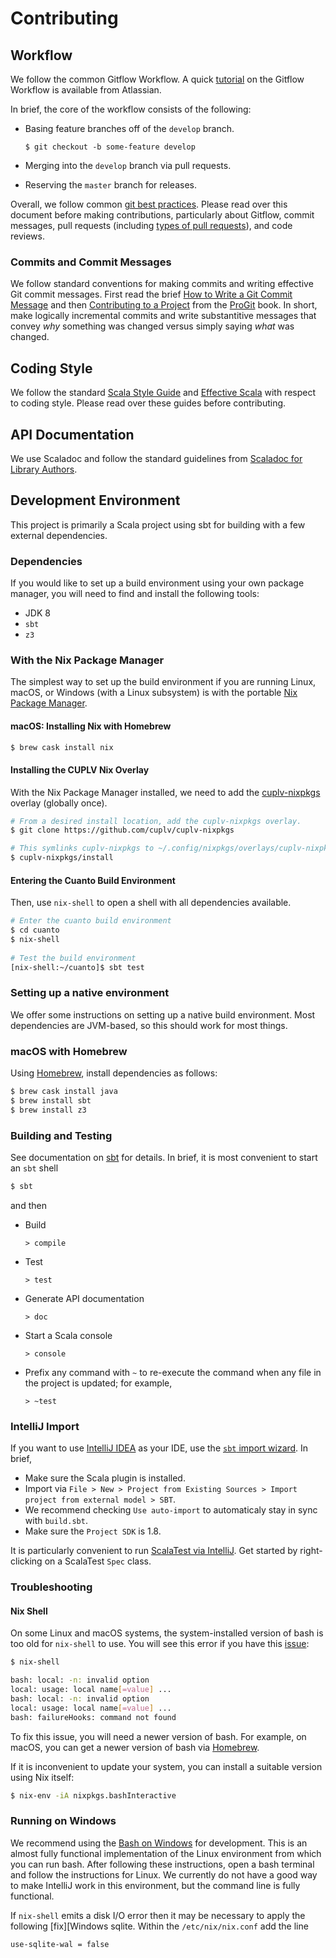 # Contributing

## Workflow

We follow the common Gitflow Workflow. A quick [tutorial][Atlassian. Gitflow Workflow] on the Gitflow Workflow is available from Atlassian.

In brief, the core of the workflow consists of the following:

- Basing feature branches off of the `develop` branch.

  `$ git checkout -b some-feature develop`

- Merging into the `develop` branch via pull requests.
- Reserving the `master` branch for releases.

Overall, we follow common [git best practices][Bao. Gitflow and Pull Request]. Please read over this document before making contributions, particularly about Gitflow, commit messages, pull requests (including [types of pull requests][Balter. Types of Pull Requests]), and code reviews.

[Atlassian. Gitflow Workflow]: https://www.atlassian.com/git/tutorials/comparing-workflows#gitflow-workflow
[Bao. Gitflow and Pull Request]: https://devblog.dwarvesf.com/post/git-best-practices/
[Balter. Types of Pull Requests]: http://ben.balter.com/2015/12/08/types-of-pull-requests/

### Commits and Commit Messages

We follow standard conventions for making commits and writing effective Git commit messages. First read the brief [How to Write a Git Commit Message] and then [Contributing to a Project][ProGit: Contributing to a Project] from the [ProGit] book. In short, make logically incremental commits and write substantitive messages that convey _why_ something was changed versus simply saying _what_ was changed. 

[How to Write a Git Commit Message]: https://chris.beams.io/posts/git-commit/
[ProGit: Contributing to a Project]: https://git-scm.com/book/en/v2/Distributed-Git-Contributing-to-a-Project "Scott Chacon and Ben Straub. ProGit: Distributed Git: Contributing to a Project."
[ProGit]: https://git-scm.com/book/

## Coding Style

We follow the standard [Scala Style Guide] and [Effective Scala] with respect to coding style. Please read over these guides before contributing.

[Scala Style Guide]: http://docs.scala-lang.org/style/
[Effective Scala]: http://twitter.github.io/effectivescala/

## API Documentation

We use Scaladoc and follow the standard guidelines from [Scaladoc for Library Authors].

[Scaladoc for Library Authors]: http://docs.scala-lang.org/overviews/scaladoc/for-library-authors.html

## Development Environment

This project is primarily a Scala project using sbt for building with a few external dependencies.

### Dependencies

If you would like to set up a build environment using your own package manager, you will need to find and install the following tools:

- JDK 8
- `sbt`
- `z3`

### With the Nix Package Manager

The simplest way to set up the build environment if you are running Linux,
macOS, or Windows (with a Linux subsystem) is with the portable [Nix Package
Manager][Nix].

#### macOS: Installing Nix with Homebrew

```bash
$ brew cask install nix
```

#### Installing the CUPLV Nix Overlay 

With the Nix Package Manager installed, we need to add the [cuplv-nixpkgs] overlay (globally once).

```bash
# From a desired install location, add the cuplv-nixpkgs overlay.
$ git clone https://github.com/cuplv/cuplv-nixpkgs

# This symlinks cuplv-nixpkgs to ~/.config/nixpkgs/overlays/cuplv-nixpkgs
$ cuplv-nixpkgs/install
```

#### Entering the Cuanto Build Environment

Then, use `nix-shell` to open a shell with all dependencies available.

```bash
# Enter the cuanto build environment
$ cd cuanto
$ nix-shell
    
# Test the build environment
[nix-shell:~/cuanto]$ sbt test
```  

[Nix]: https://nixos.org/nix/
[cuplv-nixpkgs]: https://github.com/cuplv/cuplv-nixpkgs

### Setting up a native environment

We offer some instructions on setting up a native build environment. Most dependencies are JVM-based, so this should work for most things.

### macOS with Homebrew

Using [Homebrew], install dependencies as follows:

```bash
$ brew cask install java
$ brew install sbt
$ brew install z3
```

[Homebrew]: https://brew.sh/

### Building and Testing 

See documentation on [sbt](http://www.scala-sbt.org/) for details. In brief, it is most convenient to start an `sbt` shell
```bash
$ sbt
```
and then

- Build

  `> compile`

- Test

  `> test`

- Generate API documentation

  `> doc`

- Start a Scala console

  `> console`  

- Prefix any command with `~` to re-execute the command when any file in the project is updated; for example,

  `> ~test`

### IntelliJ Import

If you want to use [IntelliJ IDEA](https://www.jetbrains.com/idea/) as your IDE, use the [`sbt` import wizard](https://www.jetbrains.com/help/idea/2016.3/getting-started-with-sbt.html#import_project). In brief,

- Make sure the Scala plugin is installed.
- Import via `File > New > Project from Existing Sources > Import project from external model > SBT`.
- We recommend checking `Use auto-import` to automaticaly stay in sync with `build.sbt`.
- Make sure the `Project SDK` is 1.8.

It is particularly convenient to run [ScalaTest via IntelliJ](http://www.scalatest.org/user_guide/using_scalatest_with_intellij). Get started by right-clicking on a ScalaTest `Spec` class.

### Troubleshooting

#### Nix Shell

On some Linux and macOS systems, the system-installed version of bash is too old for `nix-shell` to use.  You will see this error if you have this [issue][Nix Bash Issue]:

```bash
$ nix-shell

bash: local: -n: invalid option
local: usage: local name[=value] ...
bash: local: -n: invalid option
local: usage: local name[=value] ...
bash: failureHooks: command not found
```

To fix this issue, you will need a newer version of bash. For example, on macOS, you can get a newer version of bash via [Homebrew].

If it is inconvenient to update your system, you can install a suitable version using Nix itself:

```bash
$ nix-env -iA nixpkgs.bashInteractive
```

[Nix Bash Issue]: https://github.com/NixOS/nixpkgs/issues/27493

### Running on Windows

We recommend using the [Bash on Windows] for development. This is an almost fully functional implementation of the Linux environment from which you can run bash.  After following these instructions, open a bash terminal and follow the instructions for Linux. We currently do not have a good way to make IntelliJ work in this environment, but the command line is fully functional.

[Bash on Windows]: https://msdn.microsoft.com/en-us/commandline/wsl/install_guide

If `nix-shell` emits a disk I/O error then it may be necessary to apply the following [fix][Windows sqlite. Within the `/etc/nix/nix.conf` add the line
```
use-sqlite-wal = false
```

[Windows sqlite]: https://github.com/NixOS/nix/issues/1203
